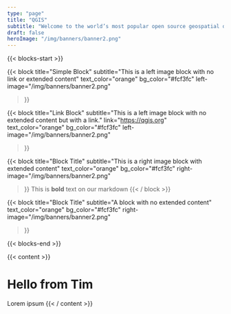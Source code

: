 ```yaml
---
type: "page"
title: "QGIS"
subtitle: "Welcome to the world’s most popular open source geospatial data management and analysis suite."
draft: false
heroImage: "/img/banners/banner2.png"
---
```


{{< blocks-start >}}

{{< block 
    title="Simple Block" 
    subtitle="This is a left image block with no link or extended content"
    text_color="orange"
    bg_color="#fcf3fc"
    left-image="/img/banners/banner2.png"
>}}

{{< block 
    title="Link Block" 
    subtitle="This is a left image block with no extended content but with a link."
    link="https://qgis.org"
    text_color="orange"
    bg_color="#fcf3fc"
    left-image="/img/banners/banner2.png"
>}}

{{< block 
    title="Block Title" 
    subtitle="This is a right image block with extended content"
    text_color="orange"
    bg_color="#fcf3fc"
    right-image="/img/banners/banner2.png"
>}}
This is **bold** text on our markdown
{{< / block  >}}



{{< block 
    title="Block Title" 
    subtitle="A block with no extended content"
    text_color="orange"
    bg_color="#fcf3fc"
    right-image="/img/banners/banner2.png"
>}}

{{< blocks-end >}}

{{< content >}}
# Hello from Tim

Lorem ipsum
{{< / content >}}